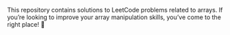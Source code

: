 This repository contains solutions to LeetCode problems related to arrays. If you’re looking to improve your array manipulation skills, you’ve come to the right place! 🚀
